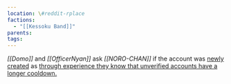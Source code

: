 ```yaml
---
location: \#reddit-rplace
factions:
  - "[[Kessoku Band]]"
parents: 
tags: 
---
```

*[[Domo]]* and *[[OfficerNyan]]* ask *[[NORO-CHAN]]* if the account was [newly created](https://discord.com/channels/1093664259273130084/1131230952119615600/1131579658039742536) as [through experience they know that unverified accounts have a longer cooldown.](https://discord.com/channels/1093664259273130084/1131230952119615600/1131579755804753960)
